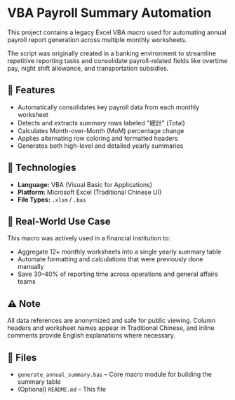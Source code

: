 # VBA Payroll Summary Automation

This project contains a legacy Excel VBA macro used for automating annual payroll report generation across multiple monthly worksheets.

The script was originally created in a banking environment to streamline repetitive reporting tasks and consolidate payroll-related fields like overtime pay, night shift allowance, and transportation subsidies.

## 📌 Features

- Automatically consolidates key payroll data from each monthly worksheet
- Detects and extracts summary rows labeled "總計" (Total)
- Calculates Month-over-Month (MoM) percentage change
- Applies alternating row coloring and formatted headers
- Generates both high-level and detailed yearly summaries

## 🧠 Technologies

- **Language:** VBA (Visual Basic for Applications)
- **Platform:** Microsoft Excel (Traditional Chinese UI)
- **File Types:** `.xlsm` / `.bas`

## 💼 Real-World Use Case

This macro was actively used in a financial institution to:
- Aggregate 12+ monthly worksheets into a single yearly summary table
- Automate formatting and calculations that were previously done manually
- Save 30–40% of reporting time across operations and general affairs teams

## ⚠️ Note

All data references are anonymized and safe for public viewing. Column headers and worksheet names appear in Traditional Chinese, and inline comments provide English explanations where necessary.

## 📂 Files

- `generate_annual_summary.bas` – Core macro module for building the summary table
- (Optional) `README.md` – This file
